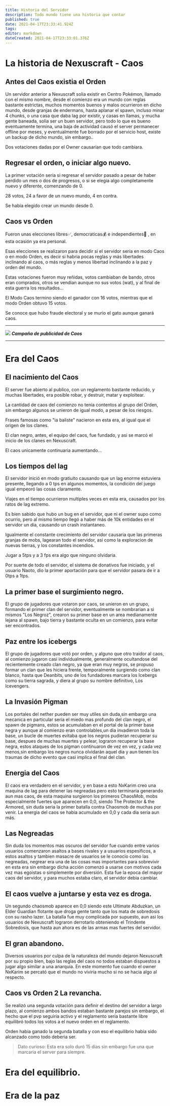 ```yaml
---
title: Historia del Servidor
description: Todo mundo tiene una historia que contar
published: true
date: 2021-04-17T23:33:41.924Z
tags: 
editor: markdown
dateCreated: 2021-04-17T23:33:01.376Z
---
```


# La historia de Nexuscraft - Caos


## Antes del Caos existia el Orden

Un servidor anterior a Nexuscraft solia existir en Centro Pokémon, llamado con el mismo nombre, desde el comienzo era un mundo con reglas bastante estrictas, muchos momentos buenos y malos ocurrieron en dicho mundo, desde granjas de endermans, hasta aplanar el spawn, incluso minar 4 chunks, o una casa que daba lag por existir, y casas en llamas, y mucha gente baneada, solia ser un buen servidor, pero todo lo que es bueno eventuamente termina, una baja de actividad causó el server permanecer offline por meses, y eventualmente fue borrado por el servicio host, existe un backup de dicho mundo, sin embargo..

Dos votaciones dadas por el Owner causarian que todo cambiara.

## Regresar el orden, o iniciar algo nuevo.

La primer votación seria si regresar el servidor pasado a pesar de haber perdido un mes o dos de progresos, o si se elegia algo completamente nuevo y diferente, comenzando de 0.

28 votos, 24 a favor de un nuevo mundo, 4 en contra.

Se habia elegido crear un mundo desde 0.

## Caos vs Orden

Fueron unas elecciones libres:white_check_mark:, democraticas:moneybag: e independientes:gun: , en esta ocasión ya era personal.

Esas elecciones se realizaron para decidir si el servidor sería en modo Caos o en modo Orden, es decir si habria pocas reglas y más libertades inclinando al caos, o más reglas y menos libertad inclinando a la paz y orden del mundo.

Estas votaciones fueron muy reñidas, votos cambiaban de bando, otros eran comprados, otros se vendian aunque no sus votos (wat), y al final de esta guerra los resultados...

El Modo Caos termino siendo el ganador con 16 votos, mientras que el modo Orden obtuvo 15 votos.

Se conoce que hubo fraude electoral y se murio el gato aunque ganará caos.

---
![](https://cdn.discordapp.com/attachments/556529167529803776/592922544924000257/unknown.png)
***Campaña de publicidad de Caos***

---

# Era del Caos

## El nacimiento del Caos

El server fue abierto al publico, con un reglamento bastante reducido, y muchas libertades, era posible robar, y destruir, matar y exploitear.

La cantidad de caos del comienzo no tenia contentos al grupo del Orden, sin embargo algunos se unieron de igual modo, a pesar de los riesgos.

Frases famosas como "ia baliste" nacieron en esta era, al igual que el origen de los clanes.

El clan negro, antes, el equipo del caos, fue fundado, y asi se marcó el inicio de los clanes en Nexuscraft.

El caos unicamente continuaria aumentando...

## Los tiempos del lag
El servidor inició en modo gratiuito causando que un lag enorme estuviera presente, llegando a 0 tps en algunos momentos, la condición del juego igual empeoró las cosas claramente.

Viajes en el tiempo ocurrieron multiples veces en esta era, causados por los ratos de lag extremo.

Es bien sabido que hubo un bug en el servidor, que ni el owner supo como ocurrio, pero al mismo tiempo llegó a haber más de 10k entidades en el servidor un dia, causando un crash instantaneo.

Igualmente el constante crecimiento del servidor causaria que las primeras granjas de mobs, lagearan todo el servidor, asi como la exploracion de nuevas tierras, y los constantes incendios.

Jugar a 5tps y a 3 fps era algo que ninguno olvidaria.

Por suerte de todo el servidor, el sistema de donativos fue iniciado, y el usuario Naoto, dio la primer aportación para que el servidor pasara de ir a 0tps a 1tps. 

## La primer base el surgimiento negro.

El grupo de jugadores que votaron por caos, se unieron en un grupo, formando el primer clan del servidor, eventualmente se nombrarian a si mismos "Los Negroz",  crearon su primer base en un area medianamente lejana al spawn, bajo tierra y bastante oculta en un comienzo, para evitar ser encontrados. 

## Paz entre los icebergs

El grupo de jugadores que votó por orden, y alguno que otro traidor al caos, al comienzo jugaron casi individualmente, generalmente ocultandose del recientemente creado clan negro, ya que eran muy negros, se propuso formar un clan que les hiciera frente, temporalmente surgiendo como clan blanco, hasta que Deanbits, uno de los fundadores marcara los Icebergs como su tierra sagrada, y diera al grupo su nombre definitivo, Los Icevengers.

## La Invasión Pigman

Los portales del nether pueden ser muy utiles sin duda,sin embargo una mecanica en particular seria el miedo mas profundo del clan negro, el spawn de pigmans, estos se acumulaban en el portal de la primer base negra y aunque al comienzo eran controlables,un dia invadieron toda la base, un bucle de muertes evitaba que los negros pudieran recuperar su base, despues de muchas muertes y pelear, lograron recuperar la base negra, estos ataques de los pigman continuaron de vez en vez, y cada vez menos,sin embargo los negros nunca olvidarán aquel dia y aun tienen los traumas de dicho evento que casi implica el final del clan.

## Energia del Caos

El caos era verdadero en el servidor, y en base a esto NxKarim creo una maquina de lag para detener las negreadas pero esto terminaria generando aun mas caos, de esta maquina surgieron los primeros ChaosMob, mobs especialmente fuertes que aparecen en 0,0, siendo The Protector & the Armored, sin duda seria la primer batalla contra Chaosmob de muchas por venir.
La energia del caos se habia acumulado en 0,0 y cada dia seria aun más.


## Las Negreadas

Sin duda los momentos mas oscuros del servidor fue cuando entre varios usuarios comenzaron asaltos a bases rivales y a usuarios espesificos, a estos asaltos y tambien masacre de usuarios se le conocio como las negreadas, negrear era una de las cosas mas importantes para sobrevivir en esta era sin embargo dicha acción comenzó a usarse con motivos cada vez mas egoistas o simplemente por diversión.
Esta fue la epoca del mayor caos del servidor, y para muchos estaba claro, el servidor debia cambiar.

## El caos vuelve a juntarse y esta vez es droga.

Un segundo chaosmob aparece en 0,0 siendo este Ultimate Abduzkan, un Elder Guardian flotante que droga gente tanto que los mata de sobredosis con su rasho lazer. La batalla fue muy complicada por supuesto, aun asi los usuarios de Nexuscraft lograron derrotarlo obteniendo el Trindente Sobredosis, que hasta aun ahora es de las armas mas fuertes del servidor.

## El gran abandono.

Diversos usuarios por culpa de la naturaleza del mundo dejaron Nexuscraft por su propio bien, bajo las reglas del caos no todos estaban dispuestos a jugar algo similar a una anarquia.
En este momento fue cuando el owner NxKarim se percató que el mundo no viviria mucho si no se hacia algo al respecto.


## Caos vs Orden 2 La revancha.

Se realizó una segunda votación para definir el destino del servidor a largo plazo, al comienzo ambos bandos estaban bastante parejos sin embargo, el hecho que el pvp seguiria activo y el reglamento seria bastante libre equilibró todos los votos a el nuevo orden en el reglamento.

Orden habia ganado la segunda batalla y con eso el equilibrio habia sido alcanzado como todo deberia ser.

> Dato curioso: Esta era solo duró 15 dias sin embargo fue una que marcaria el server para siempre.

# Era del equilibrio.

# Era de la paz
